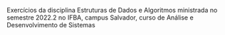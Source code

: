 Exercícios da disciplina Estruturas de Dados e Algoritmos ministrada no semestre 2022.2 no IFBA, campus Salvador, curso de Análise e Desenvolvimento de Sistemas
